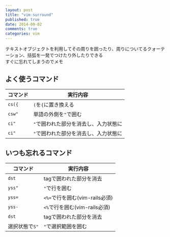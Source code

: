 ```yaml
---
layout: post
title: "vim-surround"
published: true
date: 2014-09-02
comments: true
categories: vim
---
```


テキストオブジェクトを利用してその周りを囲ったり、周りについてるクォーテーション、括弧を一発でつけたり外したりできる  
すぐに忘れてしまうのでメモ

## よく使うコマンド

|コマンド|実行内容
|--------|--------
|`cs({`  | `(`を`{`に置き換える
|`csw"`  | 単語の外側を`"`で囲む
|`ci"`   | `"`で囲われた部分を消去し、入力状態に
|`ci"`   | `"`で囲われた部分を消去し、入力状態に

## いつも忘れるコマンド

|コマンド|実行内容
|--------|--------
|`dst`   | tagで囲われた部分を消去
|`yss"`  | `"`で行を囲む
|`yss=`  | `<%=`で行を囲む(vim-rails必須)
|`yss-`  | `<%`で行を囲む(vim-rails必須)
|`dst`   | tagで囲われた部分を消去
|選択状態で`S"`| `"`で選択範囲を囲む
